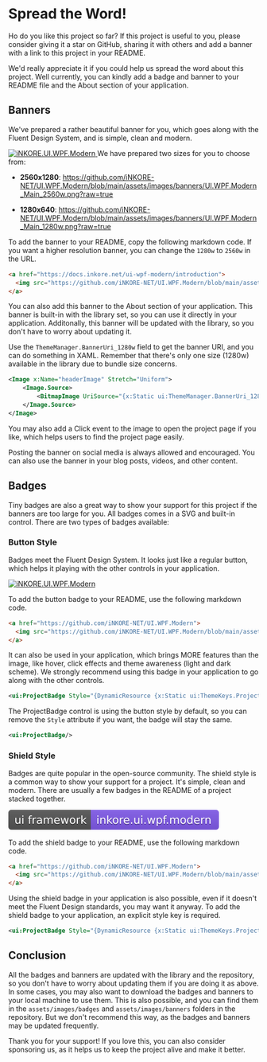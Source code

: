 # Spread the Word!

Ho do you like this project so far? If this project is useful to you, please consider giving it a star on GitHub, sharing it with others and add a banner with a link to this project in your README.

We'd really appreciate it if you could help us spread the word about this project. Well currently, you can kindly add a badge and banner to your README file and the About section of your application.

## Banners

We've prepared a rather beautiful banner for you, which goes along with the Fluent Design System, and is simple, clean and modern.

<a href="https://docs.inkore.net/ui-wpf-modern/introduction">
  <img src="https://github.com/iNKORE-NET/UI.WPF.Modern/blob/main/assets/images/banners/UI.WPF.Modern_Main_1280w.png?raw=true" alt="iNKORE.UI.WPF.Modern">
</a>
We have prepared two sizes for you to choose from:

- **2560x1280**: https://github.com/iNKORE-NET/UI.WPF.Modern/blob/main/assets/images/banners/UI.WPF.Modern_Main_2560w.png?raw=true

- **1280x640**: https://github.com/iNKORE-NET/UI.WPF.Modern/blob/main/assets/images/banners/UI.WPF.Modern_Main_1280w.png?raw=true

To add the banner to your README, copy the following markdown code. If you want a higher resolution banner, you can change the `1280w` to `2560w` in the URL.

```markdown
<a href="https://docs.inkore.net/ui-wpf-modern/introduction">
  <img src="https://github.com/iNKORE-NET/UI.WPF.Modern/blob/main/assets/images/banners/UI.WPF.Modern_Main_1280w.png?raw=true" alt="iNKORE.UI.WPF.Modern">
</a>
```

You can also add this banner to the About section of your application. This banner is built-in with the library set, so you can use it directly in your application. Additonally, this banner will be updated with the library, so you don't have to worry about updating it.

Use the `ThemeManager.BannerUri_1280w` field to get the banner URI, and you can do something in XAML. Remember that there's only one size (1280w) available in the library due to bundle size concerns.

```xml
<Image x:Name="headerImage" Stretch="Uniform">
    <Image.Source>
        <BitmapImage UriSource="{x:Static ui:ThemeManager.BannerUri_1280w}"/>
    </Image.Source>
</Image>
```

You may also add a Click event to the image to open the project page if you like, which helps users to find the project page easily.

Posting the banner on social media is always allowed and encouraged. You can also use the banner in your blog posts, videos, and other content.

## Badges

Tiny badges are also a great way to show your support for this project if the banners are too large for you. All badges comes in a SVG and built-in control. There are two types of badges available:

### **Button** Style

Badges meet the Fluent Design System. It looks just like a regular button, which helps it playing with the other controls in your application.

<a href="https://github.com/iNKORE-NET/UI.WPF.Modern">
  <img src="https://github.com/iNKORE-NET/UI.WPF.Modern/blob/main/assets/images/badges/UI.WPF.Modern_Main_Button.svg?raw=true" alt="iNKORE.UI.WPF.Modern">
</a>

To add the button badge to your README, use the following markdown code.

```markdown
<a href="https://github.com/iNKORE-NET/UI.WPF.Modern">
  <img src="https://github.com/iNKORE-NET/UI.WPF.Modern/blob/main/assets/images/badges/UI.WPF.Modern_Main_Button.svg?raw=true" alt="iNKORE.UI.WPF.Modern">
</a>
```

It can also be used in your application, which brings MORE features than the image, like hover, click effects and theme awareness (light and dark scheme). We strongly recommend using this badge in your application to go along with the other controls.

```xml
<ui:ProjectBadge Style="{DynamicResource {x:Static ui:ThemeKeys.ProjectBadgeButtonStyleKey}}"/>
```

The ProjectBadge control is using the button style by default, so you can remove the `Style` attribute if you want, the badge will stay the same.

```xml
<ui:ProjectBadge/>
```

### **Shield** Style

Badges are quite popular in the open-source community. The shield style is a common way to show your support for a project. It's simple, clean and modern. There are usually a few badges in the README of a project stacked together.

<a href="https://github.com/iNKORE-NET/UI.WPF.Modern">
  <img src="https://github.com/iNKORE-NET/UI.WPF.Modern/blob/main/assets/images/badges/UI.WPF.Modern_Main_Shield.svg?raw=true" alt="iNKORE.UI.WPF.Modern">
</a>

To add the shield badge to your README, use the following markdown code.

```markdown
<a href="https://github.com/iNKORE-NET/UI.WPF.Modern">
  <img src="https://github.com/iNKORE-NET/UI.WPF.Modern/blob/main/assets/images/badges/UI.WPF.Modern_Main_Shield.svg?raw=true" alt="iNKORE.UI.WPF.Modern">
</a>
```

Using the shield badge in your application is also possible, even if it doesn't meet the Fluent Design standards, you may want it anyway. To add the shield badge to your application, an explicit style key is required.

```xml
<ui:ProjectBadge Style="{DynamicResource {x:Static ui:ThemeKeys.ProjectBadgeShieldStyleKey}}"/>
```

## Conclusion

All the badges and banners are updated with the library and the repository, so you don't have to worry about updating them if you are doing it as above. In some cases, you may also want to download the badges and banners to your local machine to use them. This is also possible, and you can find them in the `assets/images/badges` and `assets/images/banners` folders in the repository. But we don't recommend this way, as the badges and banners may be updated frequently.

Thank you for your support! If you love this, you can also consider sponsoring us, as it helps us to keep the project alive and make it better.